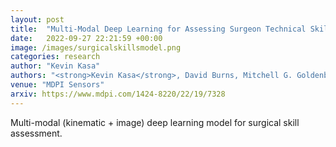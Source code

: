 ```yaml
---
layout: post
title:  "Multi-Modal Deep Learning for Assessing Surgeon Technical Skill"
date:   2022-09-27 22:21:59 +00:00
image: /images/surgicalskillsmodel.png
categories: research
author: "Kevin Kasa"
authors: "<strong>Kevin Kasa</strong>, David Burns, Mitchell G. Goldenberg, Omar Selim, Cari Whyne, Michael Hardisty"
venue: "MDPI Sensors"
arxiv: https://www.mdpi.com/1424-8220/22/19/7328
---
```

Multi-modal (kinematic + image) deep learning model for surgical skill assessment.

